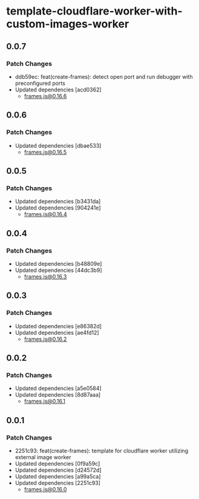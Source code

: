 # template-cloudflare-worker-with-custom-images-worker

## 0.0.7

### Patch Changes

- ddb59ec: feat(create-frames): detect open port and run debugger with preconfigured ports
- Updated dependencies [acd0362]
  - frames.js@0.16.6

## 0.0.6

### Patch Changes

- Updated dependencies [dbae533]
  - frames.js@0.16.5

## 0.0.5

### Patch Changes

- Updated dependencies [b3431da]
- Updated dependencies [904241e]
  - frames.js@0.16.4

## 0.0.4

### Patch Changes

- Updated dependencies [b48809e]
- Updated dependencies [44dc3b9]
  - frames.js@0.16.3

## 0.0.3

### Patch Changes

- Updated dependencies [e86382d]
- Updated dependencies [ae4fd12]
  - frames.js@0.16.2

## 0.0.2

### Patch Changes

- Updated dependencies [a5e0584]
- Updated dependencies [8d87aaa]
  - frames.js@0.16.1

## 0.0.1

### Patch Changes

- 2251c93: feat(create-frames): template for cloudflare worker utilizing external image worker
- Updated dependencies [0f9a59c]
- Updated dependencies [d24572d]
- Updated dependencies [a99a5ca]
- Updated dependencies [2251c93]
  - frames.js@0.16.0
